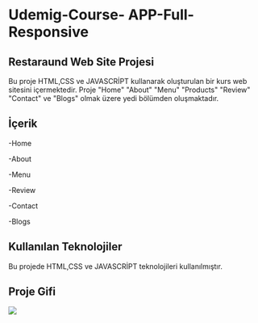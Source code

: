 <h1>Udemig-Course- APP-Full-Responsive</h1>

<h2>Restaraund Web Site Projesi</h2>

Bu proje HTML,CSS ve JAVASCRİPT kullanarak oluşturulan bir kurs web sitesini içermektedir. Proje "Home" "About" "Menu" "Products" "Review" "Contact" ve "Blogs" olmak üzere yedi bölümden oluşmaktadır.

<h2>İçerik</h2>

-Home

-About

-Menu

-Review

-Contact

-Blogs

<h2>Kullanılan Teknolojiler</h2>

Bu projede HTML,CSS ve JAVASCRİPT teknolojileri kullanılmıştır.

<h2>Proje Gifi</h2>

<img src="images/gif.gif"/>
